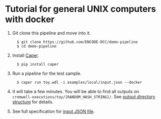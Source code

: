 Tutorial for general UNIX computers with docker
===============================================

1. Git clone this pipeline and move into it.
    ```
      $ git clone https://github.com/ENCODE-DCC/demo-pipeline
      $ cd demo-pipeline
    ```

2. Install [Caper](https://github.com/ENCODE-DCC/caper/).
    ```
      $ pip install caper
    ```

3. Run a pipeline for the test sample.
    ```
      $ caper run toy.wdl -i examples/local/input.json --docker
    ```

4. It will take a few minutes. You will be able to find all outputs on `cromwell-executions/toy/[RANDOM_HASH_STRING]/`. See [output directory structure](output.md) for details.

5. See full specification for [input JSON file](input.md).
